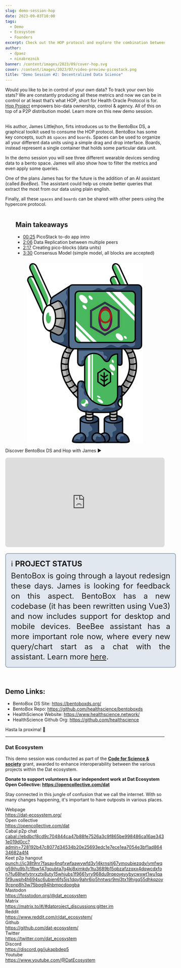 ```yaml
---
slug: demo-session-hop
date: 2023-09-03T10:00
tags:
  - Demo
  - Ecosystem
  - Founders
excerpt: Check out the HOP protocol and explore the combination between data science, bio & ecosystem metrics and the power of peers.
author:
  - dpaez
  - ninabreznik
banner: /content/images/2023/09/cover-hop.svg
cover: /content/images/2023/07/video-preview-picostack.png
title: "​​Demo Session #2: Decentralized Data Science"
---
```

<div>
Would you like to be in control of your <i>own</i> data? To track your own bio stats? We are constantly producing all these metrics and now we can be in control or at least that’s what HOP, short for Health Oracle Protocol is for. <br/>
<a href="https://www.healthscience.network/">Hop Project</a> empowers bio-data ownership, control & agency. All of this on top of a P2P distribution model. Learn more on this new demo session.
<br/><br/>

His author, James Littlejhon, firts introduces us to the BentoBox DS, a graphical toolkit used to consume the HOP protocol.
BentoBox has some key concepts, such as `spaces` and `boards`. Spaces can be used to organize all your different data units using a simple drag and drop interface. Boards, instead represent a single container that holds some particular data unit.

In the demo session you will see three different wearable devices sending data to a bento space. James will also show how to filter the metrics and even apply some queries.

One of the plans James has for the future is the addition of an AI assistant (called *BeeBee*). The assistant could help us create better queries that extract the most from our data using plain english.

Finally, all these `spaces` and `boards` can be shared with other peers using the hypercore protocol.

<div class="container">
  <div class="image">
    <img src="/content/images/2023/09/demo-hop.svg" alt="hop logo and dat robot" style="width: 100%;" />
  </div>
  <div>
  <h2>Main takeaways</h2>

  - [00:25](https://youtu.be/zReA_icw5d0?t=25) PicoStack to-do app intro
  - [2:06](https://youtu.be/zReA_icw5d0?t=126) Data Replication between multiple peers
  - [2:17](https://youtu.be/zReA_icw5d0?t=137) Creating pico-blocks (data units)
  - [3:30](https://youtu.be/zReA_icw5d0?t=210) Consensus Model (simple model, all blocks are accepted)

  </div>
</div>

Discover BentoBox DS and Hop with James ▶️
<iframe style="width: 100%; aspect-ratio: 16/9; border-radius: 0.5rem;" src="https://www.youtube.com/embed/zReA_icw5d0" title="Watch the picostack demo session" frameborder="0" allow="accelerometer; autoplay; clipboard-write; encrypted-media; gyroscope; picture-in-picture; web-share" allowfullscreen></iframe>

<div class="note">
ℹ️ <b>Project status</b> <br/>
BentoBox is going through a layout redesign these days. James is looking for feedback on this aspect. BentoBox has a new codebase (it has been rewritten using Vue3) and now includes support for desktop and mobile devices. BeeBee assistant has a more important role now, where every new query/chart start as a chat with the assistant. Learn more <a href="https://diyhslab.medium.com/driving-towards-beta-alpha-next-steps-e30ae12dbf60">here</a>.
</div>
<br/>

## Demo Links:

- BentoBox DS Site: https://bentoboxds.org/
- BentoBox Repo: https://github.com/healthscience/bentoboxds
- HealthScience Website: https://www.healthscience.network/
- HealthScience Github Org: https://github.com/healthscience

Hasta la proxima! 👋

<style>
  /* mobile first */
.container {
  display: flex;
  flex-direction: column;
}

.note {
  width: 100%;
  background-color: rgb(226 232 240);
  padding: 16px;
  font-size: 1.5rem;
  line-height: 2rem;
  border: 2px solid rgb(148 163 184);
  border-radius: 0.5rem;
  margin: 16px 0;
  text-align: justify;
}

.note b {
  display: inline-block;
  margin-bottom: 6px;
  text-transform: uppercase;
}

.post-full-image {
  background-size: 75%;
  background-repeat: no-repeat;
}

.image-right {
  float:right;
}
.image-left {
  float:left;
}
/* .image {
  flex-grow: 1;
  margin-left: 30px;
  max-width: 30%;
} */
.image img {
  display:block;
  width:100%;
}

.container {
  flex-direction: column-reverse;
  justify-content: space-between;
  gap: 10px;
  align-items: center;
}

.image {
  flex-basis: 30%;
}

@media only screen and (min-width: 1024px) {
  .post-full-image {
    background-size: 50%;
  }

  .container {
    flex-direction: row;
    gap: 30px;
  }

  .image {
    flex-basis: 25%;
  }

  .note {
    padding: 16px 32px;
  }
}
</style>
</div>

------
<div class="about-ecosystem">

### Dat Ecosystem

This demo session was conducted as part of the **[Code for Science & society](https://www.codeforsociety.org/)** grant, awarded to enhance interoperability between the various projects within the Dat ecosystem.

**Donate to support volunteers & our independent work at Dat Ecosystem
Open Collective: https://opencollective.com/dat**

Stay connected in this jungle of confusion that we call the internet. With so many changes happening, it's important to have outposts in various places.

<div class="grid">
  <div class="name">Webpage</div>
  <div class="link"><a target="_blank" href="https://dat-ecosystem.org/">https://dat-ecosystem.org/</a></div>
  <div class="name">Open collective</div>
  <div class="link"><a target="_blank" href="https://opencollective.com/dat">https://opencollective.com/dat</a></div>
  <div class="name">Cabal p2p chat</div>
  <div class="link"><a target="_blank" href="#">cabal://ebdbcf8cd9c704844ca47b88fe7526a3c9f865be998486ca16ae3431e019d0cc?admin=728192b47c8077d34534b20e25693edc1e7ece1ea7054e3bf1ad86434682a4f4</a></div>
  <div class="name">Keet p2p hangout</div>
  <div class="link"><a target="_blank" href="#">punch://jc38t9nr7fasay4nqfxwfaawywfd3y14krnsitj67ymoubiezqdy/ymfwqg59ihu9b7c1fbw147gpubta7g4kj8ximkdy1tu3689b15qbzafzzqxx4dqwcdxfon7fu68hefytnrxztx8uty15whjubs1f9661yry968du9rqeoyeyybycwxwt1wu1qa5f9uwph4h694sc6ubien6fs5js1dqy9ahr6io5hntwsr9mj3tx19higq55dhkqzoy9cpnp8h3w75bqg94hbmpcdoqgba</a></div>
  <div class="name">Mastodon</div>
  <div class="link"><a target="_blank" href="https://fosstodon.org/@dat_ecosystem">https://fosstodon.org/@dat_ecosystem</a></div>
  <div class="name">Matrix</div>
  <div class="link"><a target="_blank" href="https://matrix.to/#/#datproject_discussions:gitter.im">https://matrix.to/#/#datproject_discussions:gitter.im</a></div>
  <div class="name">Reddit</div>
  <div class="link"><a target="_blank" href="https://www.reddit.com/r/dat_ecosystem/">https://www.reddit.com/r/dat_ecosystem/</a></div>
  <div class="name">Github</div>
  <div class="link"><a target="_blank" href="https://github.com/dat-ecosystem/">https://github.com/dat-ecosystem/</a></div>
  <div class="name">Twitter</div>
  <div class="link"><a target="_blank" href="https://twitter.com/dat_ecosystem">https://twitter.com/dat_ecosystem</a></div>
  <div class="name">Discord</div>
  <div class="link"><a target="_blank" href="https://discord.gg/jukapbdep5">https://discord.gg/jukapbdep5</a></div>
  <div class="name">Youtube</div>
  <div class="link"><a target="_blank" href="https://www.youtube.com/@DatEcosystem">https://www.youtube.com/@DatEcosystem</a></div>
</div>
</div>

